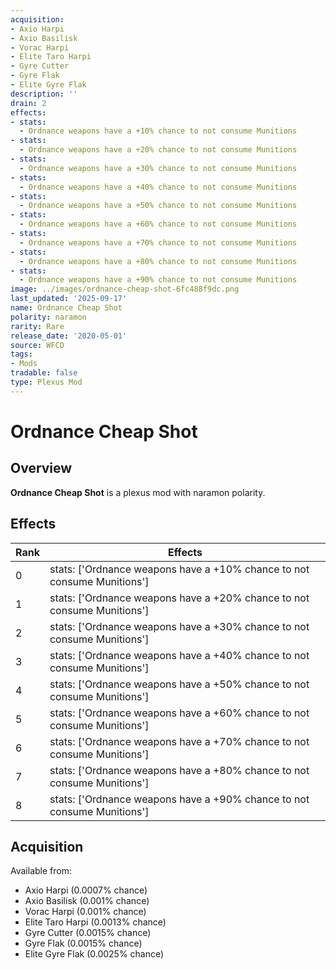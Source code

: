 ```yaml
---
acquisition:
- Axio Harpi
- Axio Basilisk
- Vorac Harpi
- Elite Taro Harpi
- Gyre Cutter
- Gyre Flak
- Elite Gyre Flak
description: ''
drain: 2
effects:
- stats:
  - Ordnance weapons have a +10% chance to not consume Munitions
- stats:
  - Ordnance weapons have a +20% chance to not consume Munitions
- stats:
  - Ordnance weapons have a +30% chance to not consume Munitions
- stats:
  - Ordnance weapons have a +40% chance to not consume Munitions
- stats:
  - Ordnance weapons have a +50% chance to not consume Munitions
- stats:
  - Ordnance weapons have a +60% chance to not consume Munitions
- stats:
  - Ordnance weapons have a +70% chance to not consume Munitions
- stats:
  - Ordnance weapons have a +80% chance to not consume Munitions
- stats:
  - Ordnance weapons have a +90% chance to not consume Munitions
image: ../images/ordnance-cheap-shot-6fc488f9dc.png
last_updated: '2025-09-17'
name: Ordnance Cheap Shot
polarity: naramon
rarity: Rare
release_date: '2020-05-01'
source: WFCD
tags:
- Mods
tradable: false
type: Plexus Mod
---
```


# Ordnance Cheap Shot

## Overview

**Ordnance Cheap Shot** is a plexus mod with naramon polarity.

## Effects

| Rank | Effects |
|------|----------|
| 0 | stats: ['Ordnance weapons have a +10% chance to not consume Munitions'] |
| 1 | stats: ['Ordnance weapons have a +20% chance to not consume Munitions'] |
| 2 | stats: ['Ordnance weapons have a +30% chance to not consume Munitions'] |
| 3 | stats: ['Ordnance weapons have a +40% chance to not consume Munitions'] |
| 4 | stats: ['Ordnance weapons have a +50% chance to not consume Munitions'] |
| 5 | stats: ['Ordnance weapons have a +60% chance to not consume Munitions'] |
| 6 | stats: ['Ordnance weapons have a +70% chance to not consume Munitions'] |
| 7 | stats: ['Ordnance weapons have a +80% chance to not consume Munitions'] |
| 8 | stats: ['Ordnance weapons have a +90% chance to not consume Munitions'] |

## Acquisition

Available from:
- Axio Harpi (0.0007% chance)
- Axio Basilisk (0.001% chance)
- Vorac Harpi (0.001% chance)
- Elite Taro Harpi (0.0013% chance)
- Gyre Cutter (0.0015% chance)
- Gyre Flak (0.0015% chance)
- Elite Gyre Flak (0.0025% chance)

